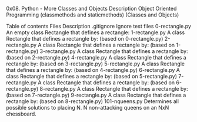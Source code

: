 
0x08. Python - More Classes and Objects
Description
Object Oriented Programming (classmethods and staticmethods) (Classes and Objects)

Table of contents
Files	Description
.gitignore	Ignore test files
0-rectangle.py	An empty class Rectangle that defines a rectangle:
1-rectangle.py	A class Rectangle that defines a rectangle by: (based on 0-rectangle.py)
2-rectangle.py	A class Rectangle that defines a rectangle by: (based on 1-rectangle.py)
3-rectangle.py	A class Rectangle that defines a rectangle by: (based on 2-rectangle.py)
4-rectangle.py	A class Rectangle that defines a rectangle by: (based on 3-rectangle.py)
5-rectangle.py	A class Rectangle that defines a rectangle by: (based on 4-rectangle.py)
6-rectangle.py	A class Rectangle that defines a rectangle by: (based on 5-rectangle.py)
7-rectangle.py	A class Rectangle that defines a rectangle by: (based on 6-rectangle.py)
8-rectangle.py	A class Rectangle that defines a rectangle by: (based on 7-rectangle.py)
9-rectangle.py	A class Rectangle that defines a rectangle by: (based on 8-rectangle.py)
101-nqueens.py	Determines all possible solutions to placing N. N non-attacking queens on an NxN chessboard.

